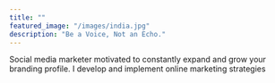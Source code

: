 ```yaml
---
title: ""
featured_image: "/images/india.jpg"
description: "Be a Voice, Not an Echo."
---
```

Social media marketer motivated to constantly expand and
grow your branding profile. I develop and implement online
marketing strategies
